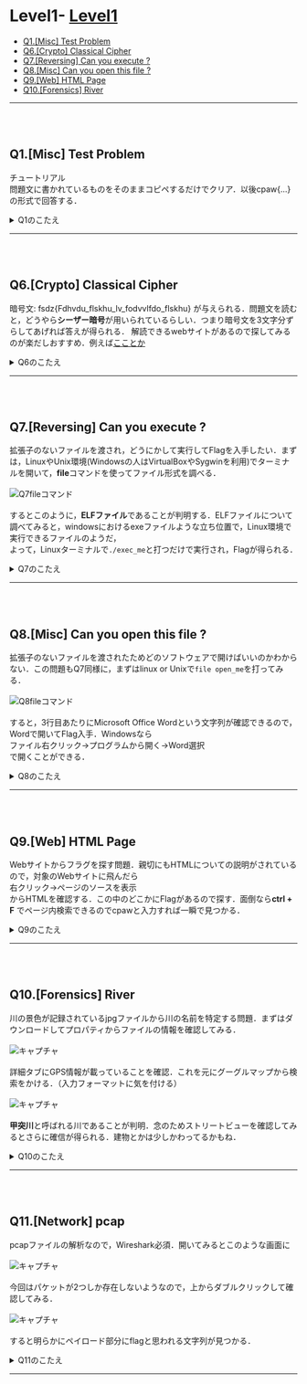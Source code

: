 # Level1- [Level1](#level1)
  - [Q1.\[Misc\] Test Problem](#q1)
  - [Q6.\[Crypto\] Classical Cipher](#q6)
  - [Q7.\[Reversing\] Can you execute ?](#q7)
  - [Q8.\[Misc\] Can you open this file ?](#q8)
  - [Q9.\[Web\] HTML Page](#q9)
  - [Q10.\[Forensics\] River](#q10)
---
<br><br>
<a id="q1"></a>

## Q1.\[Misc\] Test Problem
チュートリアル  
問題文に書かれているものをそのままコピペするだけでクリア．以後cpaw{...}の形式で回答する． 
<details>
<summary>Q1のこたえ</summary>

cpaw{this_is_Cpaw_CTF}
</details> 

---
<br><br>
<a id="q6"></a>

## Q6.\[Crypto\] Classical Cipher
暗号文: fsdz{Fdhvdu_flskhu_lv_fodvvlfdo_flskhu} が与えられる．問題文を読むと，どうやら**シーザー暗号**が用いられているらしい．つまり暗号文を3文字分ずらしてあげれば答えが得られる．
解読できるwebサイトがあるので探してみるのが楽だしおすすめ．例えば[こことか](https://linesegment.web.fc2.com/application/cipher/Caesar.html)  
<details>
<summary>Q6のこたえ</summary>

cpaw{Caesar_cipher_is_classical_cipher}
</details> 

---
<br><br>
<a id="q7"></a>

## Q7.\[Reversing\] Can you execute ?
拡張子のないファイルを渡され，どうにかして実行してFlagを入手したい．まずは，LinuxやUnix環境(Windowsの人はVirtualBoxやSygwinを利用)でターミナルを開いて，**file**コマンドを使ってファイル形式を調べる．
<br><br>
![Q7fileコマンド](https://user-images.githubusercontent.com/64766627/165731752-63fe55bd-f72f-4d41-ae8d-3ffef3637677.JPG)
<br><br>
するとこのように，**ELFファイル**であることが判明する．ELFファイルについて調べてみると，windowsにおけるexeファイルような立ち位置で，Linux環境で実行できるファイルのようだ，  
よって，Linuxターミナルで`./exec_me`と打つだけで実行され，Flagが得られる．

<details>
<summary>Q7のこたえ</summary>

cpaw{Do_you_know_ELF_file?}
</details> 

---
<br><br>

<a id="q8"></a>

## Q8.\[Misc\] Can you open this file ?
拡張子のないファイルを渡されたためどのソフトウェアで開けばいいのかわからない．この問題もQ7同様に，まずはlinux or Unixで`file open_me`を打ってみる．
<br><br>
![Q8fileコマンド](https://user-images.githubusercontent.com/64766627/166086311-ffcafdd2-d0c0-439c-9521-04a0d0a750d9.JPG)
<br><br>
すると，3行目あたりにMicrosoft Office Wordという文字列が確認できるので，Wordで開いてFlag入手．Windowsなら<br>
ファイル右クリック->プログラムから開く->Word選択<br>
で開くことができる．

<details>
<summary>Q8のこたえ</summary>

cpaw{Th1s_f1le_c0uld_be_0p3n3d}
</details> 

---
<br><br>

<a id="q9"></a>

## Q9.\[Web\] HTML Page
Webサイトからフラグを探す問題．親切にもHTMLについての説明がされているので，対象のWebサイトに飛んだら<br>
右クリック->ページのソースを表示<br>
からHTMLを確認する．この中のどこかにFlagがあるので探す．面倒なら**ctrl + F** でページ内検索できるのでcpawと入力すれば一瞬で見つかる．

<details>
<summary>Q9のこたえ</summary>

cpaw{9216ddf84851f15a46662eb04759d2bebacac666}<br><br>flagの中身が全て16進数で書かれてるから，ASCIIとかでメッセージが隠されてるのかなって思ったけど解読できない...<br>
特に意味はないのだろうか？
</details> 

---
<br><br>

<a id="q10"></a>

## Q10.\[Forensics\] River
川の景色が記録されているjpgファイルから川の名前を特定する問題．まずはダウンロードしてプロパティからファイルの情報を確認してみる．
<br><br>
![キャプチャ](https://user-images.githubusercontent.com/64766627/166688331-8fa06092-1919-4723-b713-909356f25cf4.JPG)
<br><br>
詳細タブにGPS情報が載っていることを確認．これを元にグーグルマップから検索をかける．（入力フォーマットに気を付ける）
<br><br>
![キャプチャ](https://user-images.githubusercontent.com/64766627/166699814-217e0413-ef6f-42bb-8eb1-fcb310c05aa8.JPG)
<br><br>
**甲突川**と呼ばれる川であることが判明．念のためストリートビューを確認してみるとさらに確信が得られる．建物とかは少しかわってるかもね．

<details>
<summary>Q10のこたえ</summary>

cpaw{koutsukigawa}<br><br>kotsukigawaじゃないので注意
</details> 

---
<br><br>

<a id="Q11"></a>

## Q11.\[Network\] pcap
pcapファイルの解析なので，Wireshark必須．開いてみるとこのような画面に<br><br>
![キャプチャ](https://user-images.githubusercontent.com/64766627/166931157-3a87fa58-953a-4087-90cd-ba2f37ae5434.JPG)
<br><br>
今回はパケットが2つしか存在しないようなので，上からダブルクリックして確認してみる．<br><br>
![キャプチャ](https://user-images.githubusercontent.com/64766627/166931550-0c75a1c8-4bed-450b-9025-2fef30430d15.JPG)
<br><br>
すると明らかにペイロード部分にflagと思われる文字列が見つかる．

<details>
<summary>Q11のこたえ</summary>

cpaw{gochi_usa_kami}<br><br>「ごちうさ」ってアニメか漫画かであったよね
</details> 

---
<br><br>